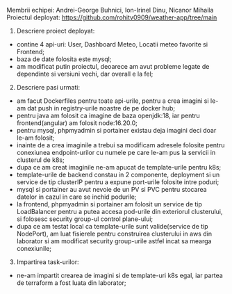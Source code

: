 Membrii echipei: Andrei-George Buhnici, Ion-Irinel Dinu, Nicanor Mihaila
Proiectul deployat: https://github.com/rohitv0909/weather-app/tree/main

1. Descriere proiect deployat:
- contine 4 api-uri: User, Dashboard Meteo, Locatii meteo favorite si Frontend;
- baza de date folosita este mysql;
- am modificat putin proiectul, deoarece am avut probleme legate de dependinte
 si versiuni vechi, dar overall e la fel;

2. Descriere pasi urmati:
- am facut Dockerfiles pentru toate api-urile, pentru a crea imagini si le-am dat
push in registry-urile noastre de pe docker hub;
- pentru java am folosit ca imagine de baza openjdk:18, iar pentru frontend(angular)
am folosit node:16.20.0;
- pentru mysql, phpmyadmin si portainer existau deja imagini deci doar le-am 
folosit;
- inainte de a crea imaginile a trebui sa modificam adresele folosite pentru
conexiunea endpoint-urilor cu numele pe care le-am pus la servicii in 
clusterul de k8s;
- dupa ce am creat imaginile ne-am apucat de template-urile pentru k8s;
- template-urile de backend constau in 2 componente, deployment si un service 
de tip clusterIP pentru a expune port-urile folosite intre poduri;
- mysql si portainer au avut nevoie de un PV si PVC pentru stocarea datelor in
cazul in care se inchid podurile;
- la frontend, phpmyadmin si portainer am folosit un service de tip LoadBalancer
pentru a putea accesa pod-urile din exteriorul clusterului, si folosesc security
group-ul control plane-ului;
- dupa ce am testat local ca template-urile sunt valide(service de tip NodePort),
am luat fisierele pentru construirea clusterului in aws din laborator si am
modificat security group-urile astfel incat sa mearga conexiunile;

3. Impartirea task-urilor:
- ne-am impartit crearea de imagini si de template-uri k8s egal, iar partea de
terraform a fost luata din laborator;